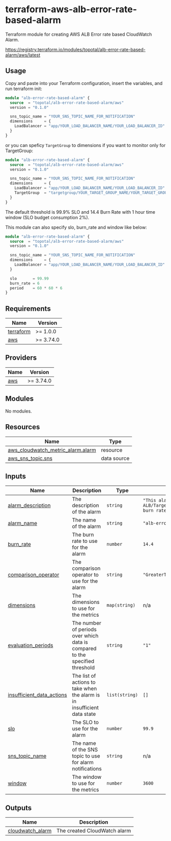# terraform-aws-alb-error-rate-based-alarm

Terraform module for creating AWS ALB Error rate based CloudWatch Alarm.

https://registry.terraform.io/modules/topotal/alb-error-rate-based-alarm/aws/latest

## Usage

Copy and paste into your Terraform configuration, insert the variables, and run terraform init:

```terraform
module "alb-error-rate-based-alarm" {
  source  = "topotal/alb-error-rate-based-alarm/aws"
  version = "0.1.0"

  sns_topic_name = "YOUR_SNS_TOPIC_NAME_FOR_NOTIFICATION"
  dimensions     = {
    LoadBalancer = "app/YOUR_LOAD_BALANCER_NAME/YOUR_LOAD_BALANCER_ID"
  }
}
```

or you can speficy `TargetGroup` to dimensions if you want to monitor only for TargetGroup:

```terraform
module "alb-error-rate-based-alarm" {
  source  = "topotal/alb-error-rate-based-alarm/aws"
  version = "0.1.0"

  sns_topic_name = "YOUR_SNS_TOPIC_NAME_FOR_NOTIFICATION"
  dimensions     = {
    LoadBalancer = "app/YOUR_LOAD_BALANCER_NAME/YOUR_LOAD_BALANCER_ID"
    TargetGroup  = "targetgroup/YOUR_TARGET_GROUP_NAME/YOUR_TARGET_GROUP_ID"
  }
}
```

The default threshold is 99.9% SLO and 14.4 Burn Rate with 1 hour time window (SLO budget consumption 2%).

This module can also specify slo, burn_rate and window like below:

```terraform
module "alb-error-rate-based-alarm" {
  source  = "topotal/alb-error-rate-based-alarm/aws"
  version = "0.1.0"

  sns_topic_name = "YOUR_SNS_TOPIC_NAME_FOR_NOTIFICATION"
  dimensions     = {
    LoadBalancer = "app/YOUR_LOAD_BALANCER_NAME/YOUR_LOAD_BALANCER_ID"
  }

  slo       = 99.99
  burn_rate = 6
  period    = 60 * 60 * 6
}
```

<!-- BEGIN_TF_DOCS -->
## Requirements

| Name | Version |
|------|---------|
| <a name="requirement_terraform"></a> [terraform](#requirement\_terraform) | >= 1.0.0 |
| <a name="requirement_aws"></a> [aws](#requirement\_aws) | >= 3.74.0 |

## Providers

| Name | Version |
|------|---------|
| <a name="provider_aws"></a> [aws](#provider\_aws) | >= 3.74.0 |

## Modules

No modules.

## Resources

| Name | Type |
|------|------|
| [aws_cloudwatch_metric_alarm.alarm](https://registry.terraform.io/providers/hashicorp/aws/latest/docs/resources/cloudwatch_metric_alarm) | resource |
| [aws_sns_topic.sns](https://registry.terraform.io/providers/hashicorp/aws/latest/docs/data-sources/sns_topic) | data source |

## Inputs

| Name | Description | Type | Default | Required |
|------|-------------|------|---------|:--------:|
| <a name="input_alarm_description"></a> [alarm\_description](#input\_alarm\_description) | The description of the alarm | `string` | `"This alarm monitors ALB/TargetGroup error rate with burn rate"` | no |
| <a name="input_alarm_name"></a> [alarm\_name](#input\_alarm\_name) | The name of the alarm | `string` | `"alb-error-rate-alarm"` | no |
| <a name="input_burn_rate"></a> [burn\_rate](#input\_burn\_rate) | The burn rate to use for the alarm | `number` | `14.4` | no |
| <a name="input_comparison_operator"></a> [comparison\_operator](#input\_comparison\_operator) | The comparison operator to use for the alarm | `string` | `"GreaterThanOrEqualToThreshold"` | no |
| <a name="input_dimensions"></a> [dimensions](#input\_dimensions) | The dimensions to use for the metrics | `map(string)` | n/a | yes |
| <a name="input_evaluation_periods"></a> [evaluation\_periods](#input\_evaluation\_periods) | The number of periods over which data is compared to the specified threshold | `string` | `"1"` | no |
| <a name="input_insufficient_data_actions"></a> [insufficient\_data\_actions](#input\_insufficient\_data\_actions) | The list of actions to take when the alarm is in insufficient data state | `list(string)` | `[]` | no |
| <a name="input_slo"></a> [slo](#input\_slo) | The SLO to use for the alarm | `number` | `99.9` | no |
| <a name="input_sns_topic_name"></a> [sns\_topic\_name](#input\_sns\_topic\_name) | The name of the SNS topic to use for alarm notifications | `string` | n/a | yes |
| <a name="input_window"></a> [window](#input\_window) | The window to use for the metrics | `number` | `3600` | no |

## Outputs

| Name | Description |
|------|-------------|
| <a name="output_cloudwatch_alarm"></a> [cloudwatch\_alarm](#output\_cloudwatch\_alarm) | The created CloudWatch alarm |
<!-- END_TF_DOCS -->
